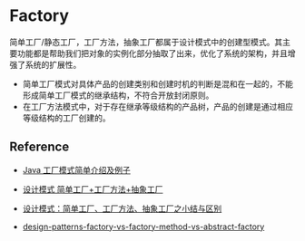 # Factory
简单工厂/静态工厂，工厂方法，抽象工厂都属于设计模式中的创建型模式。其主要功能都是帮助我们把对象的实例化部分抽取了出来，优化了系统的架构，并且增强了系统的扩展性。

- 简单工厂模式对具体产品的创建类别和创建时机的判断是混和在一起的，不能形成简单工厂模式的继承结构，不符合开放封闭原则。
- 在工厂方法模式中，对于存在继承等级结构的产品树，产品的创建是通过相应等级结构的工厂创建的。

## Reference

- [Java 工厂模式简单介绍及例子 ](http://blog.csdn.net/renhui999/article/details/8482977)

- [设计模式 简单工厂+工厂方法+抽象工厂](http://www.cnblogs.com/leee/p/4494411.html)

- [ 设计模式：简单工厂、工厂方法、抽象工厂之小结与区别 ](http://blog.csdn.net/superbeck/article/details/4446177)

- [design-patterns-factory-vs-factory-method-vs-abstract-factory](http://stackoverflow.com/questions/13029261/design-patterns-factory-vs-factory-method-vs-abstract-factory)















